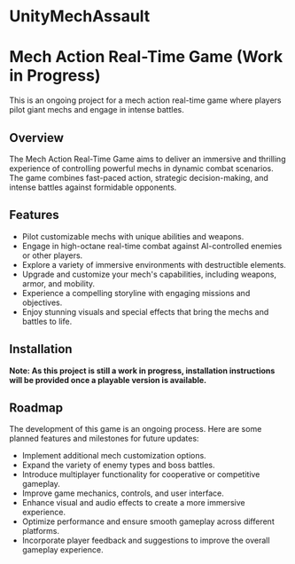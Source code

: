 # UnityMechAssault

# Mech Action Real-Time Game (Work in Progress)

This is an ongoing project for a mech action real-time game where players pilot giant mechs and engage in intense battles.

## Overview

The Mech Action Real-Time Game aims to deliver an immersive and thrilling experience of controlling powerful mechs in dynamic combat scenarios. The game combines fast-paced action, strategic decision-making, and intense battles against formidable opponents.

## Features

- Pilot customizable mechs with unique abilities and weapons.
- Engage in high-octane real-time combat against AI-controlled enemies or other players.
- Explore a variety of immersive environments with destructible elements.
- Upgrade and customize your mech's capabilities, including weapons, armor, and mobility.
- Experience a compelling storyline with engaging missions and objectives.
- Enjoy stunning visuals and special effects that bring the mechs and battles to life.

## Installation

**Note: As this project is still a work in progress, installation instructions will be provided once a playable version is available.**


## Roadmap

The development of this game is an ongoing process. Here are some planned features and milestones for future updates:

- Implement additional mech customization options.
- Expand the variety of enemy types and boss battles.
- Introduce multiplayer functionality for cooperative or competitive gameplay.
- Improve game mechanics, controls, and user interface.
- Enhance visual and audio effects to create a more immersive experience.
- Optimize performance and ensure smooth gameplay across different platforms.
- Incorporate player feedback and suggestions to improve the overall gameplay experience.



